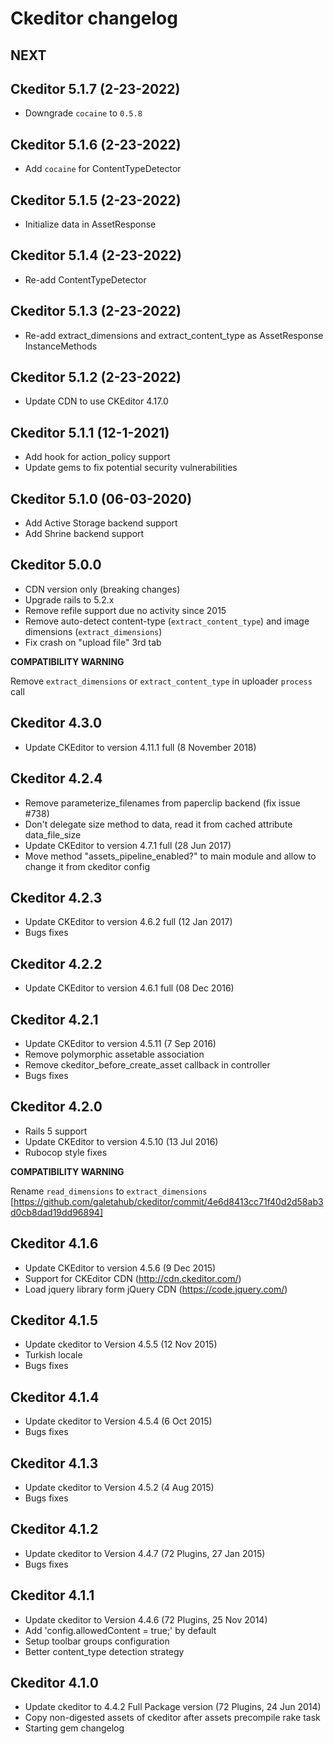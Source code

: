 # Ckeditor changelog


## NEXT

## Ckeditor 5.1.7 (2-23-2022)

  * Downgrade `cocaine` to `0.5.8`

## Ckeditor 5.1.6 (2-23-2022)

  * Add `cocaine` for ContentTypeDetector

## Ckeditor 5.1.5 (2-23-2022)

  * Initialize data in AssetResponse

## Ckeditor 5.1.4 (2-23-2022)

  * Re-add ContentTypeDetector

## Ckeditor 5.1.3 (2-23-2022)

  * Re-add extract_dimensions and extract_content_type as AssetResponse InstanceMethods

## Ckeditor 5.1.2 (2-23-2022)

  * Update CDN to use CKEditor 4.17.0

## Ckeditor 5.1.1 (12-1-2021)

  * Add hook for action_policy support
  * Update gems to fix potential security vulnerabilities

## Ckeditor 5.1.0 (06-03-2020)

  * Add Active Storage backend support
  * Add Shrine backend support

## Ckeditor 5.0.0

  * CDN version only (breaking changes)
  * Upgrade rails to 5.2.x
  * Remove refile support due no activity since 2015
  * Remove auto-detect content-type (`extract_content_type`) and image dimensions (`extract_dimensions`)
  * Fix crash on "upload file" 3rd tab

  **COMPATIBILITY WARNING**

  Remove `extract_dimensions` or `extract_content_type` in uploader `process` call

## Ckeditor 4.3.0

  * Update CKEditor to version 4.11.1 full (8 November 2018)


## Ckeditor 4.2.4

  * Remove parameterize_filenames from paperclip backend (fix issue #738)
  * Don't delegate size method to data, read it from cached attribute data_file_size
  * Update CKEditor to version 4.7.1 full (28 Jun 2017)
  * Move method "assets_pipeline_enabled?" to main module and allow to change it from ckeditor config

## Ckeditor 4.2.3

  * Update CKEditor to version 4.6.2 full (12 Jan 2017)
  * Bugs fixes

## Ckeditor 4.2.2

  * Update CKEditor to version 4.6.1 full (08 Dec 2016)

## Ckeditor 4.2.1

  * Update CKEditor to version 4.5.11 (7 Sep 2016)
  * Remove polymorphic assetable association
  * Remove ckeditor_before_create_asset callback in controller
  * Bugs fixes

## Ckeditor 4.2.0

  * Rails 5 support
  * Update CKEditor to version 4.5.10 (13 Jul 2016)
  * Rubocop style fixes

  **COMPATIBILITY WARNING**

  Rename `read_dimensions` to `extract_dimensions` [https://github.com/galetahub/ckeditor/commit/4e6d8413cc71f40d2d58ab3d0cb8dad19dd96894]

## Ckeditor 4.1.6

  * Update CKEditor to version 4.5.6 (9 Dec 2015)
  * Support for CKEditor CDN (http://cdn.ckeditor.com/)
  * Load jquery library form jQuery CDN (https://code.jquery.com/)

## Ckeditor 4.1.5

  * Update ckeditor to Version 4.5.5 (12 Nov 2015)
  * Turkish locale
  * Bugs fixes

## Ckeditor 4.1.4

  * Update ckeditor to Version 4.5.4 (6 Oct 2015)
  * Bugs fixes

## Ckeditor 4.1.3

  * Update ckeditor to Version 4.5.2 (4 Aug 2015)
  * Bugs fixes

## Ckeditor 4.1.2

  * Update ckeditor to Version 4.4.7 (72 Plugins, 27 Jan 2015)
  * Bugs fixes

## Ckeditor 4.1.1

  * Update ckeditor to Version 4.4.6 (72 Plugins, 25 Nov 2014)
  * Add 'config.allowedContent = true;' by default
  * Setup toolbar groups configuration
  * Better content_type detection strategy

## Ckeditor 4.1.0

  * Update ckeditor to 4.4.2 Full Package version (72 Plugins, 24 Jun 2014)
  * Copy non-digested assets of ckeditor after assets precompile rake task
  * Starting gem changelog

